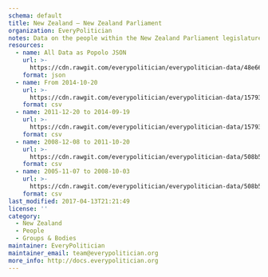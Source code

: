 ```yaml
---
schema: default
title: New Zealand — New Zealand Parliament
organization: EveryPolitician
notes: Data on the people within the New Zealand Parliament legislature of New Zealand.
resources:
  - name: All Data as Popolo JSON
    url: >-
      https://cdn.rawgit.com/everypolitician/everypolitician-data/48e6696f4c84eaa9e81910d90a171e2c5f9771b8/data/New_Zealand/House/ep-popolo-v1.0.json
    format: json
  - name: From 2014-10-20
    url: >-
      https://cdn.rawgit.com/everypolitician/everypolitician-data/15793915456b59fcd49863b015f97aa417b6c685/data/New_Zealand/House/term-51.csv
    format: csv
  - name: 2011-12-20 to 2014-09-19
    url: >-
      https://cdn.rawgit.com/everypolitician/everypolitician-data/15793915456b59fcd49863b015f97aa417b6c685/data/New_Zealand/House/term-50.csv
    format: csv
  - name: 2008-12-08 to 2011-10-20
    url: >-
      https://cdn.rawgit.com/everypolitician/everypolitician-data/508b52f1a6b007a1b257570e7a01d74fc29d5658/data/New_Zealand/House/term-49.csv
    format: csv
  - name: 2005-11-07 to 2008-10-03
    url: >-
      https://cdn.rawgit.com/everypolitician/everypolitician-data/508b52f1a6b007a1b257570e7a01d74fc29d5658/data/New_Zealand/House/term-48.csv
    format: csv
last_modified: 2017-04-13T21:21:49
license: ''
category:
  - New Zealand
  - People
  - Groups & Bodies
maintainer: EveryPolitician
maintainer_email: team@everypolitician.org
more_info: http://docs.everypolitician.org
---
```


